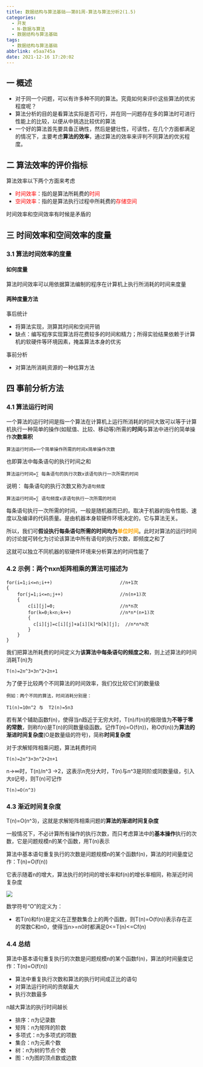 ```yaml
---
title: 数据结构与算法基础——第01周-算法与算法分析2(1.5)
categories:
  - 开发
  - N-数据与算法
  - 数据结构与算法基础
tags:
  - 数据结构与算法基础
abbrlink: e5aa745a
date: 2021-12-16 17:20:02
---
```

## 一 概述

* 对于同一个问题，可以有许多种不同的算法。究竟如何来评价这些算法的优劣程度呢？
* 算法分析的目的是看算法实际是否可行，并在同一问题存在多的算法时可进行性能上的比较，以便从中挑选比较优的算法
* 一个好的算法首先要具备正确性，然后是健壮性，可读性，在几个方面都满足的情况下，主要考虑**算法的效率**，通过算法的效率来评判不同算法的优劣程度。

<!--more-->

## 二 算法效率的评价指标

算法效率以下两个方面来考虑

* <font color=red>时间效率</font>：指的是算法所耗费的<font color=red>时间</font>
* <font color=red>空间效率</font>：指的是算法执行过程中所耗费的<font color=red>存储空间</font>

时间效率和空间效率有时候是矛盾的

## 三 时间效率和空间效率的度量

### 3.1 算法时间效率的度量

#### 如何度量

算法时间效率可以用依据算法编制的程序在计算机上执行所消耗的时间来度量

#### 两种度量方法

事后统计

* 将算法实现，测算其时间和空间开销
* 缺点：编写程序实现算法将花费较多的时间和精力；所得实验结果依赖于计算机的软硬件等环境因素，掩盖算法本身的优劣

事前分析

* 对算法所消耗资源的一种估算方法

## 四 事前分析方法

### 4.1 算法运行时间

一个算法的运行时间是指一个算法在计算机上运行所消耗的时间大致可以等于计算机执行一种简单的操作(如赋值、比较、移动等)所需的**时间**与算法中进行的简单操作**次数乘积**

```
算法运行时间=一个简单操作所需的时间x简单操作次数
```

也即算法中每条语句的执行时间之和

```
算法运行时间=∑ 每条语句的执行次数x该语句执行一次所需的时间
```

说明： 每条语句的执行次数又称为`语句频度`

```
算法运行时间=∑ 语句频度x该语句执行一次所需的时间
```

每条语句执行一次所需的时间，一般是随机器而已的。取决于机器的指令性能、速度以及编译的代码质量。是由机器本身软硬件环境决定的，它与算法无关。

所以，我们可**假设执行每条语句所需的时间均为<font color=orange>单位时间</font>**。此时对算法的运行时间的讨论就可转化为讨论该算法中所有语句的执行次数，即频度之和了

这就可以独立不同机器的软硬件环境来分析算法的时间性能了

### 4.2 示例：两个nxn矩阵相乘的算法可描述为

```
for(i=1;i<=n;i++)                         //n+1次
{
	for(j=1;i<=n;j++)                     //n(n+1)次
	{
		c[i][j]=0;                        //n*n次
		for(k=0;k<n;k++)                  //n*n*(n+1)次
		{
		  c[i][j]=c[i][j]+a[i][k]*b[k][j];  //n*n*n次
		}
	}
}
```

我们把算法所耗费的时间定义为**该算法中每条语句的频度之和**，则上述算法的时间消耗T(n)为

```
T(n)=2n^3+3n^2+2n+1
```

为了便于比较两个不同算法的时间效率，我们仅比较它们的数量级

```
例如：两个不同的算法，时间消耗分别是：

T1(n)=10n^2 与  T2(n)=5n3
```

若有某个辅助函数f(n)，使得当n趋近于无穷大时，T(n)/f(n)的极限值为**不等于零的常数**，则称f(n)是T(n)的同数量级函数。记作T(n)=O(f(n))，称O(f(n))为**算法的渐进时间复杂度**(O是数量级的符号)，简称**时间复杂度**

对于求解矩阵相乘问题，算法耗费时间

```
T(n)=2n^3+3n^2+2n+1
```

n->∞时，T(n)/n^3 ->2，这表示n充分大时，T(n)与n^3是同阶或同数量级，引入大`O`记号，则T(n)可记作

```
T(n)=O(n^3)
```

### 4.3 渐近时间复杂度

T(n)=O(n^3)，这就是求解矩阵相乘问题的**算法的渐进时间复杂度**

一般情况下，不必计算所有操作的执行次数，而只考虑算法中的**基本操作**执行的次数，它是问题规模n的某个函数，用T(n)表示

算法中基本语句重复执行的次数是问题规模n的某个函数f(n)，算法的时间量度记作：T(n)=O(f(n))

它表示随着n的增大，算法执行的时间的增长率和f(n)的增长率相同，称渐近时间复杂度

![][1]

数学符号“O”的定义为：

* 若T(n)和f(n)是定义在正整数集合上的两个函数，则T(n)=O(f(n))表示存在正的常数C和n0，使得当n>=n0时都满足0<=T(n)<=Cf(n)

### 4.4 总结

算法中基本语句重复执行的次数是问题规模n的某个函数f(n)，算法的时间量度记作：T(n)=O(f(n))

* 算法中重复执行次数和算法的执行时间成正比的语句
* 对算法运行时间的贡献最大
* 执行次数最多

n越大算法的执行时间越长

* 排序：n为记录数
* 矩阵：n为矩阵的阶数
* 多项式：n为多项式的项数
* 集合：n为元素个数
* 树：n为树的节点个数
* 图：n为图的顶点数或边数

[1]:https://raw.githubusercontent.com/PGzxc/CDN/master/blog-data-struct-basic/data-struct-1.5-increase-view.png